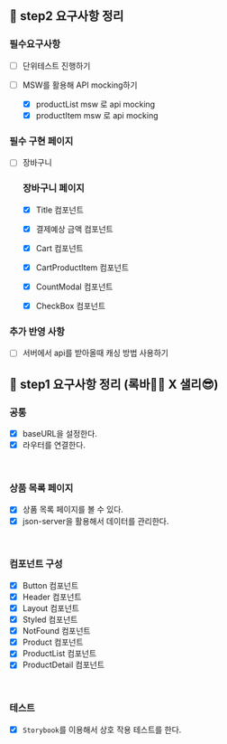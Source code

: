 ## 📄 step2 요구사항 정리

### 필수요구사항

- [ ] 단위테스트 진행하기

- [ ] MSW를 활용해 API mocking하기
  - [x] productList msw 로 api mocking
  - [x] productItem msw 로 api mocking

### 필수 구현 페이지

- [ ] 장바구니

  ### 장바구니 페이지

  - [x] Title 컴포넌트

  - [x] 결제예상 금액 컴포넌트

  - [x] Cart 컴포넌트

  - [x] CartProductItem 컴포넌트

  - [x] CountModal 컴포넌트

  - [x] CheckBox 컴포넌트

### 추가 반영 사항

- [ ] 서버에서 api를 받아올때 캐싱 방법 사용하기

## 📄 step1 요구사항 정리 (록바💪🏽 X 샐리😎)

### 공통

- [x] baseURL을 설정한다.
- [x] 라우터를 연결한다.

<br>

### 상품 목록 페이지

- [x] 상품 목록 페이지를 볼 수 있다.
- [x] json-server을 활용해서 데이터를 관리한다.

<br>

### 컴포넌트 구성

- [x] Button 컴포넌트
- [x] Header 컴포넌트
- [x] Layout 컴포넌트
- [x] Styled 컴포넌트
- [x] NotFound 컴포넌트
- [x] Product 컴포넌트
- [x] ProductList 컴포넌트
- [x] ProductDetail 컴포넌트

<br>

### 테스트

- [x] `Storybook`를 이용해서 상호 작용 테스트를 한다.

<br>
